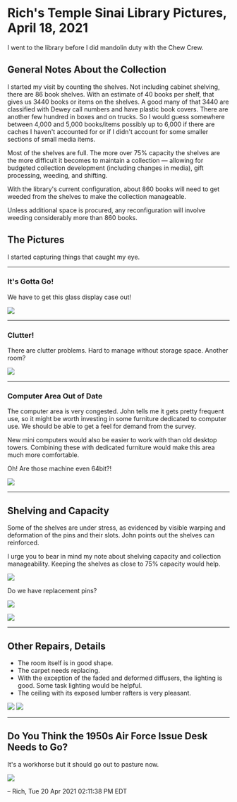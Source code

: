 # Rich's Temple Sinai Library Pictures, April 18, 2021


I went to the library before I did mandolin duty with the Chew Crew.


## General Notes About the Collection

I started my visit by counting the shelves. Not including cabinet
shelving, there are 86 book shelves. With an estimate of 40 books per
shelf, that gives us 3440 books or items on the shelves.  A good many
of that 3440 are classified with Dewey call numbers and have plastic
book covers.  There are another few hundred in boxes and on trucks.
So I would guess somewhere between 4,000 and 5,000 books/items possibly
up to 6,000 if there are caches I haven't accounted for or if I didn't
account for some smaller sections of small media items.

Most of the shelves are full. The more over 75% capacity the shelves are
the more difficult it becomes to maintain a collection &mdash; allowing
for budgeted collection development (including changes in media), gift
processing, weeding, and shifting.

With the library's current configuration, about 860 books will need to
get weeded from the shelves to make the collection manageable.

Unless additional space is procured, any reconfiguration will involve
weeding considerably more than 860 books.




## The Pictures

I started capturing things that caught my eye.

----

### It's Gotta Go!

We have to get this glass display case out! 

![](pics/IMG_20210418_114143.jpg)

----

### Clutter!

There are clutter problems. Hard to manage without storage space. Another
room?

![](pics/IMG_20210418_114227.jpg)


----

### Computer Area Out of Date


The computer area is very congested. John
tells me it gets pretty frequent use, so
it might be worth investing in some furniture
dedicated to computer use. We should be able 
to get a feel for demand from the survey.

New mini computers would also be easier
to work with than old desktop towers.
Combining these with dedicated furniture
would make this area much more comfortable.

Oh! Are those machine even 64bit?!


![](pics/IMG_20210418_114339.jpg)

----

## Shelving and Capacity

Some of the shelves are under stress, as
evidenced by visible warping and deformation
of the pins and their slots. John points
out the shelves can reinforced. 


I urge you to bear in mind my note about shelving
capacity and collection manageability. Keeping
the shelves as close to 75% capacity would help.


![](pics/IMG_20210418_114424.jpg)

Do we have replacement pins?

![](pics/IMG_20210418_114623.jpg)
<!-- ![](pics/IMG_20210418_114646.jpg) -->
![](pics/IMG_20210418_114707.jpg)

----

## Other Repairs, Details

- The room itself is in good shape. 
- The carpet needs replacing. 
- With the exception of the faded and deformed diffusers, the lighting is good. Some task lighting would be helpful. 
- The ceiling with its exposed lumber rafters is very pleasant.


![](pics/IMG_20210418_114753.jpg)
![](pics/IMG_20210418_115123.jpg)

----

## Do You Think the 1950s Air Force Issue Desk Needs to Go?

It's a workhorse but it should go out to pasture now.


![](pics/IMG_20210418_115227.jpg)


&ndash; Rich, Tue 20 Apr 2021 02:11:38 PM EDT

